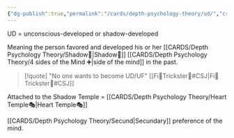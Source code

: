 ```yaml
---
{"dg-publish":true,"permalink":"/cards/depth-psychology-theory/ud/","created":"2023-01-12T14:08:31.700+01:00","updated":"2023-05-02T19:34:17.235+02:00"}
---
```



UD = unconscious-developed or shadow-developed

Meaning the person favored and developed his or her [[CARDS/Depth Psychology Theory/Shadow👤\|Shadow👤]] [[CARDS/Depth Psychology Theory/4 sides of the Mind ➕\|side of the mind]] in the past. 

> [!quote]
"No one wants to become UD/UF"
[[Fi🧭Trickster🤡#CSJ\|Fi🧭Trickster🤡#CSJ]]

Attached to the Shadow Temple = [[CARDS/Depth Psychology Theory/Heart Temple🎭\|Heart Temple🎭]]

[[CARDS/Depth Psychology Theory/Secund\|Secundary]] preference of the mind. 
